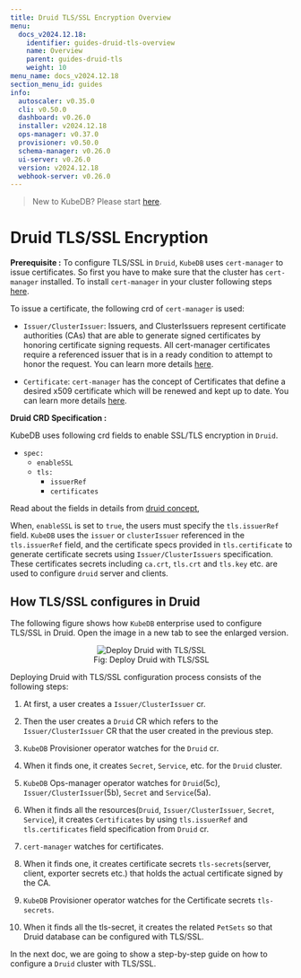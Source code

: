 ```yaml
---
title: Druid TLS/SSL Encryption Overview
menu:
  docs_v2024.12.18:
    identifier: guides-druid-tls-overview
    name: Overview
    parent: guides-druid-tls
    weight: 10
menu_name: docs_v2024.12.18
section_menu_id: guides
info:
  autoscaler: v0.35.0
  cli: v0.50.0
  dashboard: v0.26.0
  installer: v2024.12.18
  ops-manager: v0.37.0
  provisioner: v0.50.0
  schema-manager: v0.26.0
  ui-server: v0.26.0
  version: v2024.12.18
  webhook-server: v0.26.0
---
```


> New to KubeDB? Please start [here](/docs/v2024.12.18/README).

# Druid TLS/SSL Encryption

**Prerequisite :** To configure TLS/SSL in `Druid`, `KubeDB` uses `cert-manager` to issue certificates. So first you have to make sure that the cluster has `cert-manager` installed. To install `cert-manager` in your cluster following steps [here](https://cert-manager.io/docs/installation/kubernetes/).

To issue a certificate, the following crd of `cert-manager` is used:

- `Issuer/ClusterIssuer`: Issuers, and ClusterIssuers represent certificate authorities (CAs) that are able to generate signed certificates by honoring certificate signing requests. All cert-manager certificates require a referenced issuer that is in a ready condition to attempt to honor the request. You can learn more details [here](https://cert-manager.io/docs/concepts/issuer/).

- `Certificate`: `cert-manager` has the concept of Certificates that define a desired x509 certificate which will be renewed and kept up to date. You can learn more details [here](https://cert-manager.io/docs/concepts/certificate/).

**Druid CRD Specification :**

KubeDB uses following crd fields to enable SSL/TLS encryption in `Druid`.

- `spec:`
  - `enableSSL`
  - `tls:`
    - `issuerRef`
    - `certificates`
    
Read about the fields in details from [druid concept](/docs/v2024.12.18/guides/druid/concepts/druid),

When, `enableSSL` is set to `true`, the users must specify the `tls.issuerRef` field. `KubeDB` uses the `issuer` or `clusterIssuer` referenced in the `tls.issuerRef` field, and the certificate specs provided in `tls.certificate` to generate certificate secrets using `Issuer/ClusterIssuers` specification. These certificates secrets including `ca.crt`, `tls.crt` and `tls.key` etc. are used to configure `druid` server and clients.

## How TLS/SSL configures in Druid

The following figure shows how `KubeDB` enterprise used to configure TLS/SSL in Druid. Open the image in a new tab to see the enlarged version.

<figure align="center">
<img alt="Deploy Druid with TLS/SSL" src="/docs/v2024.12.18/guides/druid/tls/images/tls.png">
<figcaption align="center">Fig: Deploy Druid with TLS/SSL</figcaption>
</figure>

Deploying Druid with TLS/SSL configuration process consists of the following steps:

1. At first, a user creates a `Issuer/ClusterIssuer` cr.

2. Then the user creates a `Druid` CR which refers to the `Issuer/ClusterIssuer` CR that the user created in the previous step.

3. `KubeDB` Provisioner operator watches for the `Druid` cr.

4. When it finds one, it creates `Secret`, `Service`, etc. for the `Druid` cluster.

5. `KubeDB` Ops-manager operator watches for `Druid`(5c), `Issuer/ClusterIssuer`(5b), `Secret` and `Service`(5a).

6. When it finds all the resources(`Druid`, `Issuer/ClusterIssuer`, `Secret`, `Service`), it creates `Certificates` by using `tls.issuerRef` and `tls.certificates` field specification from `Druid` cr.

7. `cert-manager` watches for certificates.

8. When it finds one, it creates certificate secrets `tls-secrets`(server, client, exporter secrets etc.) that holds the actual certificate signed by the CA.

9. `KubeDB` Provisioner  operator watches for the Certificate secrets `tls-secrets`.

10. When it finds all the tls-secret, it creates the related `PetSets` so that Druid database can be configured with TLS/SSL.

In the next doc, we are going to show a step-by-step guide on how to configure a `Druid` cluster with TLS/SSL.